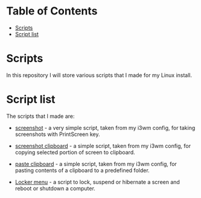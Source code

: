 Table of Contents
=================
* [Scripts](#Scripts)
* [Script list](#Script-list)

# Scripts
In this repository I will store various scripts that I made for my Linux install.

# Script list
The scripts that I made are:
* [screenshot](../main/screenshot) - a very simple script, taken from my i3wm config, for taking screenshots with PrintScreen key.
* [screenshot clipboard](../main/screenshot_clipboard) - a simple script, taken from my i3wm config, for copying selected portion of screen to clipboard.
* [paste clipboard](../main/paste_clipboard) - a simple script, taken from my i3wm config, for pasting contents of a clipboard to a predefined folder.

* [Locker menu](../main/locker_menu) - a script to lock, suspend or hibernate a screen and reboot or shutdown a computer.
